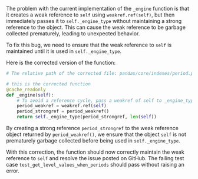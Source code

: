 The problem with the current implementation of the `_engine` function is that it creates a weak reference to `self` using `weakref.ref(self)`, but then immediately passes it to `self._engine_type` without maintaining a strong reference to the object. This can cause the weak reference to be garbage collected prematurely, leading to unexpected behavior.

To fix this bug, we need to ensure that the weak reference to `self` is maintained until it is used in `self._engine_type`.

Here is the corrected version of the function:

```python
# The relative path of the corrected file: pandas/core/indexes/period.py

# this is the corrected function 
@cache_readonly
def _engine(self):
    # To avoid a reference cycle, pass a weakref of self to _engine_type.
    period_weakref = weakref.ref(self)
    period_strongref = period_weakref()
    return self._engine_type(period_strongref, len(self))
```

By creating a strong reference `period_strongref` to the weak reference object returned by `period_weakref()`, we ensure that the object `self` is not prematurely garbage collected before being used in `self._engine_type`.

With this correction, the function should now correctly maintain the weak reference to `self` and resolve the issue posted on GitHub. The failing test case `test_get_level_values_when_periods` should pass without raising an error.